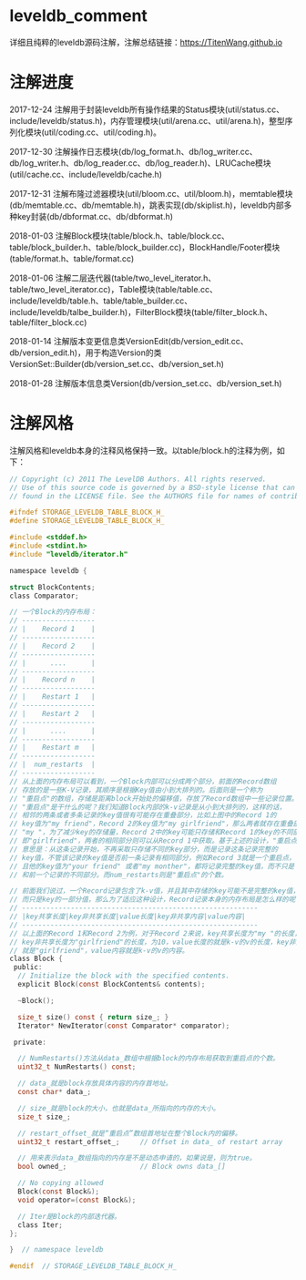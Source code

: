 # leveldb_comment
详细且纯粹的leveldb源码注解，注解总结链接：https://TitenWang.github.io

# 注解进度

2017-12-24  注解用于封装leveldb所有操作结果的Status模块(util/status.cc、include/leveldb/status.h)，内存管理模块(util/arena.cc、util/arena.h)，整型序列化模块(util/coding.cc、util/coding.h)。

2017-12-30  注解操作日志模块(db/log_format.h、db/log_writer.cc、db/log_writer.h、db/log_reader.cc、db/log_reader.h)、LRUCache模块(util/cache.cc、include/leveldb/cache.h)

2017-12-31  注解布隆过滤器模块(util/bloom.cc、util/bloom.h)，memtable模块(db/memtable.cc、db/memtable.h)，跳表实现(db/skiplist.h)，leveldb内部多种key封装(db/dbformat.cc、db/dbformat.h)

2018-01-03  注解Block模块(table/block.h、table/block.cc、table/block_builder.h、table/block_builder.cc)，BlockHandle/Footer模块(table/format.h、table/format.cc)

2018-01-06  注解二层迭代器(table/two_level_iterator.h、table/two_level_iterator.cc)，Table模块(table/table.cc、include/leveldb/table.h、table/table_builder.cc、include/leveldb/talbe_builder.h)，FilterBlock模块(table/filter_block.h、table/filter_block.cc)

2018-01-14  注解版本变更信息类VersionEdit(db/version_edit.cc、db/version_edit.h)，用于构造Version的类VersionSet::Builder(db/version_set.cc、db/version_set.h)

2018-01-28  注解版本信息类Version(db/version_set.cc、db/version_set.h)

# 注解风格
注解风格和leveldb本身的注释风格保持一致。以table/block.h的注释为例，如下：
```c
// Copyright (c) 2011 The LevelDB Authors. All rights reserved.
// Use of this source code is governed by a BSD-style license that can be
// found in the LICENSE file. See the AUTHORS file for names of contributors.

#ifndef STORAGE_LEVELDB_TABLE_BLOCK_H_
#define STORAGE_LEVELDB_TABLE_BLOCK_H_

#include <stddef.h>
#include <stdint.h>
#include "leveldb/iterator.h"

namespace leveldb {

struct BlockContents;
class Comparator;

// 一个Block的内存布局：
// ------------------
// |    Record 1    |
// ------------------
// |    Record 2    |
// ------------------
// |      ....      |
// ------------------
// |    Record n    |
// ------------------
// |    Restart 1   |
// ------------------
// |    Restart 2   |
// ------------------
// |      ....      |
// ------------------
// |    Restart m   |
// ------------------
// |  num_restarts  |
// ------------------
// 从上面的内存布局可以看到，一个Block内部可以分成两个部分，前面的Record数组
// 存放的是一些K-V记录，其顺序是根据Key值由小到大排列的。后面则是一个称为
// "重启点"的数组，存储是距离block开始处的偏移值，存放了Record数组中一些记录位置。
// "重启点"是干什么的呢？我们知道Block内部的k-v记录是从小到大排列的，这样的话，
// 相邻的两条或者多条记录的key值很有可能存在重叠部分，比如上图中的Record 1的
// key值为"my friend"，Record 2的key值为"my girlfriend"，那么两者就存在重叠部分
// "my "，为了减少key的存储量，Record 2中的key可能只存储和Record 1的key的不同部分，
// 即"girlfriend"，两者的相同部分则可以从Record 1中获取。基于上述的设计，"重启点"的
// 意思是：从这条记录开始，不再采取只存储不同的key部分，而是记录这条记录完整的
// key值，不管该记录的key值是否前一条记录有相同部分，例如Record 3就是一个重启点，
// 且他的key值为"your friend" 或者"my monther"，都将记录完整的key值，而不只是
// 和前一个记录的不同部分。而num_restarts则是"重启点"的个数。

// 前面我们说过，一个Record记录包含了k-v值，并且其中存储的key可能不是完整的key值，
// 而只是key的一部分值，那么为了适应这种设计，Record记录本身的内存布局是怎么样的呢？
// ----------------------------------------------------------
// |key共享长度|key非共享长度|value长度|key非共享内容|value内容|
// ----------------------------------------------------------
// 以上面的Record 1和Record 2为例，对于Record 2来说，key共享长度为"my "的长度，为3：
// key非共享长度为"girlfriend"的长度，为10，value长度的就是k-v的v的长度，key非共享内容
// 就是"girlfriend"，value内容就是k-v的v的内容。
class Block {
 public:
  // Initialize the block with the specified contents.
  explicit Block(const BlockContents& contents);

  ~Block();

  size_t size() const { return size_; }
  Iterator* NewIterator(const Comparator* comparator);

 private:

  // NumRestarts()方法从data_数组中根据block的内存布局获取到重启点的个数。
  uint32_t NumRestarts() const;

  // data_就是block存放具体内容的内存首地址。
  const char* data_;

  // size_就是block的大小，也就是data_所指向的内存的大小。
  size_t size_;

  // restart_offset_就是“重启点”数组首地址在整个Block内的偏移。
  uint32_t restart_offset_;     // Offset in data_ of restart array

  // 用来表示data_数组指向的内存是不是动态申请的，如果说是，则为true。
  bool owned_;                  // Block owns data_[]

  // No copying allowed
  Block(const Block&);
  void operator=(const Block&);

  // Iter是Block的内部迭代器。
  class Iter;
};

}  // namespace leveldb

#endif  // STORAGE_LEVELDB_TABLE_BLOCK_H_
```
